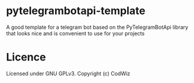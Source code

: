 # pytelegrambotapi-template

A good template for a telegram bot based on the PyTelegramBotApi library that looks nice and is convenient to use for your projects

# Licence

Licensed under GNU GPLv3.
Copyright (c) CodWiz
